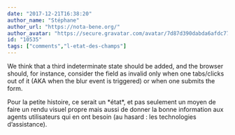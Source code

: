 ```yaml
---
date: "2017-12-21T16:38:20"
author_name: "Stéphane"
author_url: "https://nota-bene.org/"
author_avatar: "https://secure.gravatar.com/avatar/7d87d390dabda6afdc77b37e1a5fc987"
id: "10535"
tags: ["comments","l-etat-des-champs"]
---
```

We think that a third indeterminate state should be added, and the browser should, for instance, consider the field as invalid only when one tabs/clicks out of it (AKA when the blur event is triggered) or when one submits the form.

Pour la petite histoire, ce serait un \*état\*, et pas seulement un moyen de faire un rendu visuel propre mais aussi de donner la bonne information aux agents utilisateurs qui en ont besoin (au hasard : les technologies d’assistance).